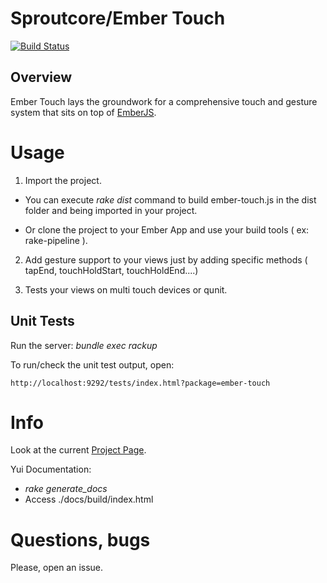 # Sproutcore/Ember Touch

[![Build Status](https://secure.travis-ci.org/emberjs-addons/ember-touch.png)](http://travis-ci.org/emberjs-addons/ember-touch)

## Overview

Ember Touch lays the groundwork for a comprehensive touch and
gesture system that sits on top of [EmberJS](https://github.com/emberjs/ember.js).

# Usage

1. Import the project.

  - You can execute _rake dist_ command to build ember-touch.js in the dist folder and being imported in your project.

  - Or clone the project to your Ember App and use your build tools ( ex: rake-pipeline ).

2. Add gesture support to your views just by adding specific methods (
   tapEnd, touchHoldStart, touchHoldEnd....)

3. Tests your views on multi touch devices or qunit.
   
## Unit Tests

Run the server: _bundle exec rackup_

To run/check the unit test output, open: 

  `http://localhost:9292/tests/index.html?package=ember-touch`

# Info

Look at the current [Project Page](http://ember-touch-website.herokuapp.com/).

Yui Documentation: 

  - _rake generate_docs_ 
  - Access ./docs/build/index.html

# Questions, bugs

Please, open an issue.
